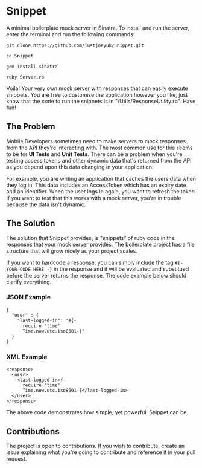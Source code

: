 # Snippet

A minimal boilerplate mock server in Sinatra. To install and run the server, enter the terminal and run the following commands:

```git clone https://github.com/justjoeyuk/Snippet.git```

```cd Snippet```

```gem install sinatra```

```ruby Server.rb```


Voila! Your very own mock server with responses that can easily execute snippets. You are free to customise the application however you like, just know that the code to run the snippets is in "/Utils/ResponseUtility.rb". Have fun!


## The Problem

Mobile Developers sometimes need to make servers to mock responses from the API they're interacting with. The most common use for this seems to be for **UI Tests** and **Unit Tests**. There can be a problem when you're testing access tokens and other dynamic data that's returned from the API as you depend upon this data changing in your application.

For example, you are writing an application that caches the users data when they log in. This data includes an AccessToken which has an expiry date and an identifier. When the user logs in again, you want to refresh the token. If you want to test that this works with a mock server, you're in trouble because the data isn't dynamic.


## The Solution

The solution that Snippet provides, is "snippets" of ruby code in the responses that your mock server provides. The boilerplate project has a file structure that will grow nicely as your project scales.

If you want to hardcode a response, you can simply include the tag ```#{- YOUR CODE HERE -}``` in the response and it will be evaluated and substitued before the server returns the response. The code example below should clarify everything.

### JSON Example
```
{
  "user" : {
    "last-logged-in": "#{-
      require 'time' 
      Time.now.utc.iso8601-}"
  }
}
```

### XML Example
```
<response>
  <user>
    <last-logged-in>{-
      require 'time' 
      Time.now.utc.iso8601-}</last-logged-in>
  </user>
</response>
```

The above code demonstrates how simple, yet powerful, Snippet can be.


## Contributions

The project is open to contributions. If you wish to contribute, create an issue explaining what you're going to contribute and reference it in your pull request.
